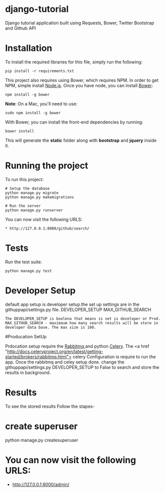 # django-tutorial

Django tutorial application built using Requests, Bower, Twitter Bootstrap and Github API

# Installation

To install the required libraries for this file, simply run the following:

    pip install -r requirements.txt

This project also requires using Bower, which requires NPM. In order to get NPM, simple install <a href="https://nodejs.org/download/">Node.js</a>. Once you have node, you can install <a href="http://bower.io/">Bower</a>:

    npm install -g bower

**Note**: On a Mac, you'll need to use:

    sudo npm install -g bower

With Bower, you can install the front-end dependencies by running:

    bower install

This will generate the **static** folder along with **bootstrap** and **jquery** inside it.


# Running the project

To run this project:


    # Setup the database
    python manage.py migrate
    python manage.py makemigrations

    # Run the server
    python manage.py runserver

You can now visit the following URLS:

	* http://127.0.0.1:8000/github/search/

# Tests

Run the test suite:

    python manage.py test


# Developer Setup

default app setup is developer setup.the set up settings are in the githuppapi/settings.py file.
        DEVELOPER_SETUP
        MAX_GITHUB_SEARCH

    The DEVELOPER_SETUP is boolena that means is set is developer or Prod.
    MAX_GITHUB_SEARCH - maximaum how many search results will be store in developer data base. The max size is 100.    
    

#Producation SetUp

Prdocation setup require the <a href="https://www.rabbitmq.com/download.html"> Rabbitmq </a> and python <a href="http://www.celeryproject.org/"> Celery</a>.
The <a href "http://docs.celeryproject.org/en/latest/getting-started/brokers/rabbitmq.html"> celery Configuration </a> is require to run the app. Once the rabbitmq and celey setup done. change the githuppapi/settings.py DEVELOPER_SETUP to False to search and store the results in background.



# Results

To see the stored results Follow the stapes-
   # create superuser
   python manage.py createsuperuser
   # You can now visit the following URLS:
   * http://127.0.0.1:8000/admin/
   